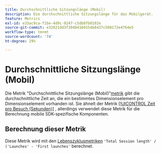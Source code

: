 ```yaml
---
title: Durchschnittliche Sitzungslänge (Mobil)
description: Die durchschnittliche Sitzungslänge für das Mobilgerät.
feature: Metrics
exl-id: e33ac9ca-f1be-4d9c-9247-c5db8fb0102e
source-git-commit: e32821dd3f30404166554b8437c508172e4764e5
workflow-type: tm+mt
source-wordcount: '74'
ht-degree: 29%

---
```


# Durchschnittliche Sitzungslänge (Mobil)

Die Metrik &quot;Durchschnittliche Sitzungslänge (Mobil)&quot;[metrik](overview.md) gibt die durchschnittliche Zeit an, die ein bestimmtes Dimensionselement pro Dimensionselement vorhanden ist. Sie ähnelt der Metrik [[!UICONTROL Zeit pro Besuch (Sekunden)]](time-spent-per-visit.md) , allerdings verwendet diese Metrik für die Berechnung mobile SDK-spezifische Komponenten.

## Berechnung dieser Metrik

Diese Metrik wird mit den [Lebenszyklusmetriken](https://developer.adobe.com/client-sdks/documentation/mobile-core/lifecycle/metrics/) `'Total Session length' / ('Launches' - 'First launches'` berechnet.
